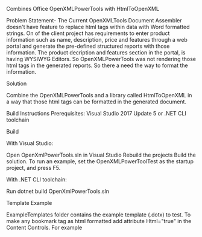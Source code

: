Combines Office OpenXMLPowerTools with HtmlToOpenXML 

Problem Statement-
   The Current OpenXMLTools Document Assembler doesn't have feature to replace html tags within data with Word formatted strings. 
   On of the client project has requirements to enter product information such as name, description, price and features through a web      portal and generate the pre-defined structured reports with those information. The product decription and features section in the        portal, is having WYSIWYG Editors. So OpenXMLPowerTools was not rendering those html tags in the generated reports. So there a need      the way to format the information.
   
Solution

   Combine the OpenXMLPowerTools and a library called HtmlToOpenXML in a way that those html tags can be formatted in the generated document.

Build Instructions
  Prerequisites: Visual Studio 2017 Update 5 or .NET CLI toolchain

Build

  With Visual Studio:

   Open OpenXmlPowerTools.sln in Visual Studio
   Rebuild the projects
   Build the solution.
   To run an example, set the OpenXMLPowerToolTest as the startup project, and press F5.

  With .NET CLI toolchain:

   Run dotnet build OpenXmlPowerTools.sln
   
 Template Example
 
   ExampleTemplates folder contains the example template (.dotx) to test. To make any bookmark tag as html formatted add attribute          Html="true" in the Content Controls. 
   For example <Content Select="./Test" Html="true"/>
